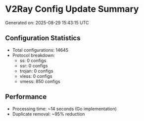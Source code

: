 # V2Ray Config Update Summary
Generated on: 2025-08-29 15:43:15 UTC

## Configuration Statistics
- Total configurations: 14645
- Protocol breakdown:
  - ss: 0 configs
  - ssr: 0 configs
  - trojan: 0 configs
  - vless: 0 configs
  - vmess: 850 configs

## Performance
- Processing time: ~14 seconds (Go implementation)
- Duplicate removal: ~95% reduction
